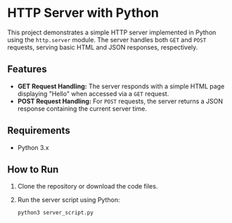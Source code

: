 # HTTP Server with Python

This project demonstrates a simple HTTP server implemented in Python using the `http.server` module. The server handles both `GET` and `POST` requests, serving basic HTML and JSON responses, respectively.

## Features

- **GET Request Handling:** The server responds with a simple HTML page displaying "Hello" when accessed via a `GET` request.
- **POST Request Handling:** For `POST` requests, the server returns a JSON response containing the current server time.

## Requirements

- Python 3.x

## How to Run

1. Clone the repository or download the code files.
2. Run the server script using Python:

   ```bash
   python3 server_script.py
